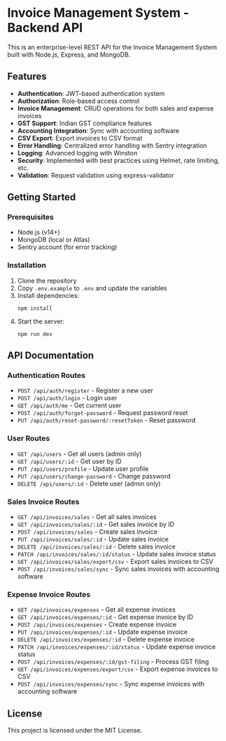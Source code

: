 
# Invoice Management System - Backend API

This is an enterprise-level REST API for the Invoice Management System built with Node.js, Express, and MongoDB.

## Features

- **Authentication**: JWT-based authentication system
- **Authorization**: Role-based access control
- **Invoice Management**: CRUD operations for both sales and expense invoices
- **GST Support**: Indian GST compliance features
- **Accounting Integration**: Sync with accounting software
- **CSV Export**: Export invoices to CSV format
- **Error Handling**: Centralized error handling with Sentry integration
- **Logging**: Advanced logging with Winston
- **Security**: Implemented with best practices using Helmet, rate limiting, etc.
- **Validation**: Request validation using express-validator

## Getting Started

### Prerequisites

- Node.js (v14+)
- MongoDB (local or Atlas)
- Sentry account (for error tracking)

### Installation

1. Clone the repository
2. Copy `.env.example` to `.env` and update the variables
3. Install dependencies:
   ```
   npm install
   ```
4. Start the server:
   ```
   npm run dev
   ```

## API Documentation

### Authentication Routes
- `POST /api/auth/register` - Register a new user
- `POST /api/auth/login` - Login user
- `GET /api/auth/me` - Get current user
- `POST /api/auth/forgot-password` - Request password reset
- `PUT /api/auth/reset-password/:resetToken` - Reset password

### User Routes
- `GET /api/users` - Get all users (admin only)
- `GET /api/users/:id` - Get user by ID
- `PUT /api/users/profile` - Update user profile
- `PUT /api/users/change-password` - Change password
- `DELETE /api/users/:id` - Delete user (admin only)

### Sales Invoice Routes
- `GET /api/invoices/sales` - Get all sales invoices
- `GET /api/invoices/sales/:id` - Get sales invoice by ID
- `POST /api/invoices/sales` - Create sales invoice
- `PUT /api/invoices/sales/:id` - Update sales invoice
- `DELETE /api/invoices/sales/:id` - Delete sales invoice
- `PATCH /api/invoices/sales/:id/status` - Update sales invoice status
- `GET /api/invoices/sales/export/csv` - Export sales invoices to CSV
- `POST /api/invoices/sales/sync` - Sync sales invoices with accounting software

### Expense Invoice Routes
- `GET /api/invoices/expenses` - Get all expense invoices
- `GET /api/invoices/expenses/:id` - Get expense invoice by ID
- `POST /api/invoices/expenses` - Create expense invoice
- `PUT /api/invoices/expenses/:id` - Update expense invoice
- `DELETE /api/invoices/expenses/:id` - Delete expense invoice
- `PATCH /api/invoices/expenses/:id/status` - Update expense invoice status
- `POST /api/invoices/expenses/:id/gst-filing` - Process GST filing
- `GET /api/invoices/expenses/export/csv` - Export expense invoices to CSV
- `POST /api/invoices/expenses/sync` - Sync expense invoices with accounting software

## License

This project is licensed under the MIT License.
